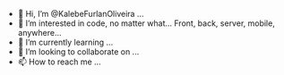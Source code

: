 - 👋 Hi, I’m @KalebeFurlanOliveira ...
- 👀 I’m interested in code, no matter what... Front, back, server, mobile, anywhere...
- 🌱 I’m currently learning ...
- 💞️ I’m looking to collaborate on ... 
- 📫 How to reach me ...
<!---
KalebeFurlanOliveira/KalebeFurlanOliveira is a ✨ special ✨ repository because its `README.md` (this file) appears on your GitHub profile ...
You can click the Preview link to take a look at your changes ...
--->

